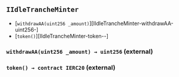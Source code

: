 ## <span id="IIdleTrancheMinter"></span> `IIdleTrancheMinter`



- [`withdrawAA(uint256 _amount)`][IIdleTrancheMinter-withdrawAA-uint256-]
- [`token()`][IIdleTrancheMinter-token--]
### <span id="IIdleTrancheMinter-withdrawAA-uint256-"></span> `withdrawAA(uint256 _amount) → uint256` (external)



### <span id="IIdleTrancheMinter-token--"></span> `token() → contract IERC20` (external)



